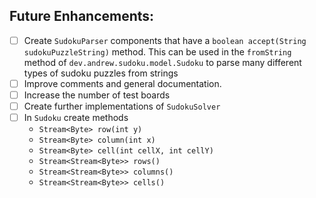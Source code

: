 
## Future Enhancements:
- [ ] Create `SudokuParser` components that have a `boolean accept(String sudokuPuzzleString)` method.
   This can be used in the `fromString` method of `dev.andrew.sudoku.model.Sudoku` to parse many
   different types of sudoku puzzles from strings
- [ ] Improve comments and general documentation.
- [ ] Increase the number of test boards
- [ ] Create further implementations of `SudokuSolver`
- [ ] In `Sudoku` create methods
  - `Stream<Byte> row(int y)`
  - `Stream<Byte> column(int x)`
  - `Stream<Byte> cell(int cellX, int cellY)`
  - `Stream<Stream<Byte>> rows()`
  - `Stream<Stream<Byte>> columns()`
  - `Stream<Stream<Byte>> cells()`